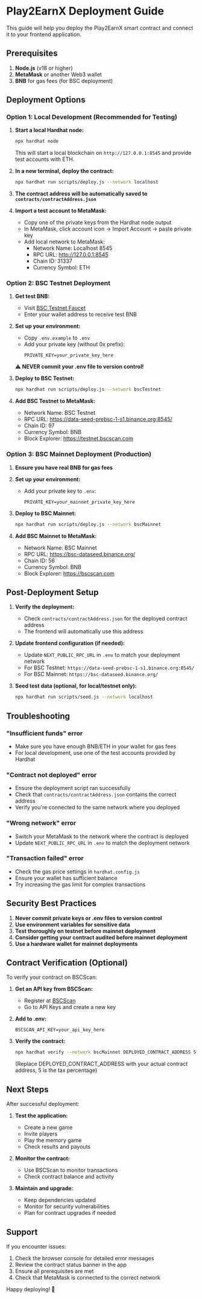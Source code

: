 # Play2EarnX Deployment Guide

This guide will help you deploy the Play2EarnX smart contract and connect it to your frontend application.

## Prerequisites

1. **Node.js** (v18 or higher)
2. **MetaMask** or another Web3 wallet
3. **BNB** for gas fees (for BSC deployment)

## Deployment Options

### Option 1: Local Development (Recommended for Testing)

1. **Start a local Hardhat node:**
   ```bash
   npx hardhat node
   ```
   This will start a local blockchain on `http://127.0.0.1:8545` and provide test accounts with ETH.

2. **In a new terminal, deploy the contract:**
   ```bash
   npx hardhat run scripts/deploy.js --network localhost
   ```

3. **The contract address will be automatically saved to `contracts/contractAddress.json`**

4. **Import a test account to MetaMask:**
   - Copy one of the private keys from the Hardhat node output
   - In MetaMask, click account icon → Import Account → paste private key
   - Add local network to MetaMask:
     - Network Name: Localhost 8545
     - RPC URL: http://127.0.0.1:8545
     - Chain ID: 31337
     - Currency Symbol: ETH

### Option 2: BSC Testnet Deployment

1. **Get test BNB:**
   - Visit [BSC Testnet Faucet](https://testnet.binance.org/faucet-smart)
   - Enter your wallet address to receive test BNB

2. **Set up your environment:**
   - Copy `.env.example` to `.env`
   - Add your private key (without 0x prefix):
     ```
     PRIVATE_KEY=your_private_key_here
     ```
   ⚠️ **NEVER commit your .env file to version control!**

3. **Deploy to BSC Testnet:**
   ```bash
   npx hardhat run scripts/deploy.js --network bscTestnet
   ```

4. **Add BSC Testnet to MetaMask:**
   - Network Name: BSC Testnet
   - RPC URL: https://data-seed-prebsc-1-s1.binance.org:8545/
   - Chain ID: 97
   - Currency Symbol: BNB
   - Block Explorer: https://testnet.bscscan.com

### Option 3: BSC Mainnet Deployment (Production)

1. **Ensure you have real BNB for gas fees**

2. **Set up your environment:**
   - Add your private key to `.env`:
     ```
     PRIVATE_KEY=your_mainnet_private_key_here
     ```

3. **Deploy to BSC Mainnet:**
   ```bash
   npx hardhat run scripts/deploy.js --network bscMainnet
   ```

4. **Add BSC Mainnet to MetaMask:**
   - Network Name: BSC Mainnet
   - RPC URL: https://bsc-dataseed.binance.org/
   - Chain ID: 56
   - Currency Symbol: BNB
   - Block Explorer: https://bscscan.com

## Post-Deployment Setup

1. **Verify the deployment:**
   - Check `contracts/contractAddress.json` for the deployed contract address
   - The frontend will automatically use this address

2. **Update frontend configuration (if needed):**
   - Update `NEXT_PUBLIC_RPC_URL` in `.env` to match your deployment network
   - For BSC Testnet: `https://data-seed-prebsc-1-s1.binance.org:8545/`
   - For BSC Mainnet: `https://bsc-dataseed.binance.org/`

3. **Seed test data (optional, for local/testnet only):**
   ```bash
   npx hardhat run scripts/seed.js --network localhost
   ```

## Troubleshooting

### "Insufficient funds" error
- Make sure you have enough BNB/ETH in your wallet for gas fees
- For local development, use one of the test accounts provided by Hardhat

### "Contract not deployed" error
- Ensure the deployment script ran successfully
- Check that `contracts/contractAddress.json` contains the correct address
- Verify you're connected to the same network where you deployed

### "Wrong network" error
- Switch your MetaMask to the network where the contract is deployed
- Update `NEXT_PUBLIC_RPC_URL` in `.env` to match the deployment network

### "Transaction failed" error
- Check the gas price settings in `hardhat.config.js`
- Ensure your wallet has sufficient balance
- Try increasing the gas limit for complex transactions

## Security Best Practices

1. **Never commit private keys or .env files to version control**
2. **Use environment variables for sensitive data**
3. **Test thoroughly on testnet before mainnet deployment**
4. **Consider getting your contract audited before mainnet deployment**
5. **Use a hardware wallet for mainnet deployments**

## Contract Verification (Optional)

To verify your contract on BSCScan:

1. **Get an API key from BSCScan:**
   - Register at [BSCScan](https://bscscan.com/register)
   - Go to API Keys and create a new key

2. **Add to .env:**
   ```
   BSCSCAN_API_KEY=your_api_key_here
   ```

3. **Verify the contract:**
   ```bash
   npx hardhat verify --network bscMainnet DEPLOYED_CONTRACT_ADDRESS 5
   ```
   (Replace DEPLOYED_CONTRACT_ADDRESS with your actual contract address, 5 is the tax percentage)

## Next Steps

After successful deployment:

1. **Test the application:**
   - Create a new game
   - Invite players
   - Play the memory game
   - Check results and payouts

2. **Monitor the contract:**
   - Use BSCScan to monitor transactions
   - Check contract balance and activity

3. **Maintain and upgrade:**
   - Keep dependencies updated
   - Monitor for security vulnerabilities
   - Plan for contract upgrades if needed

## Support

If you encounter issues:
1. Check the browser console for detailed error messages
2. Review the contract status banner in the app
3. Ensure all prerequisites are met
4. Check that MetaMask is connected to the correct network

Happy deploying! 🚀
